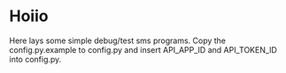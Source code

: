 Hoiio
=====

Here lays some simple debug/test sms programs. Copy the config.py.example to config.py and insert API_APP_ID and API_TOKEN_ID into config.py.

